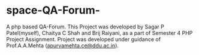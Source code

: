 # space-QA-Forum-
A php based QA-Forum.
This Project was developed by Sagar P Patel(myself), Chaitya C Shah and Brij Raiyani, as a part of Semester 4 PHP Project Assignment.
Project was developed under guidance of 
Prof.A.A.Mehta (apurvamehta.ce@ddu.ac.in).
